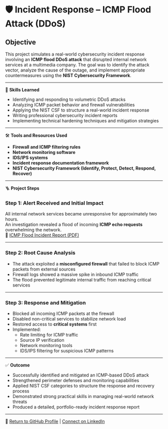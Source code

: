 # 🛡️ Incident Response – ICMP Flood Attack (DDoS)

## Objective  
This project simulates a real-world cybersecurity incident response involving an **ICMP flood DDoS attack** that disrupted internal network services at a multimedia company. The goal was to identify the attack vector, analyze the cause of the outage, and implement appropriate countermeasures using the **NIST Cybersecurity Framework**.

---

🧠 **Skills Learned**  
- Identifying and responding to volumetric DDoS attacks  
- Analyzing ICMP packet behavior and firewall vulnerabilities  
- Applying the NIST CSF to structure a real-world incident response  
- Writing professional cybersecurity incident reports  
- Implementing technical hardening techniques and mitigation strategies  

---

🛠️ **Tools and Resources Used**  
- **Firewall and ICMP filtering rules**  
- **Network monitoring software**  
- **IDS/IPS systems**  
- **Incident response documentation framework**  
- **NIST Cybersecurity Framework (Identify, Protect, Detect, Respond, Recover)**  

---

🪜 **Project Steps**

### Step 1: Alert Received and Initial Impact  
All internal network services became unresponsive for approximately two hours.  
An investigation revealed a flood of incoming **ICMP echo requests** overwhelming the network.  
📄 [ICMP Flood Incident Report (PDF)](./ICMP-Flood-Incident-Report.pdf)

---

### Step 2: Root Cause Analysis  
- The attack exploited a **misconfigured firewall** that failed to block ICMP packets from external sources  
- Firewall logs showed a massive spike in inbound ICMP traffic  
- The flood prevented legitimate internal traffic from reaching critical services  

---

### Step 3: Response and Mitigation  
- Blocked all incoming ICMP packets at the firewall  
- Disabled non-critical services to stabilize network load  
- Restored access to **critical systems** first  
- Implemented:
  - Rate limiting for ICMP traffic  
  - Source IP verification  
  - Network monitoring tools  
  - IDS/IPS filtering for suspicious ICMP patterns  

---

✅ **Outcome**  
- Successfully identified and mitigated an ICMP-based DDoS attack  
- Strengthened perimeter defenses and monitoring capabilities  
- Applied NIST CSF categories to structure the response and recovery process  
- Demonstrated strong practical skills in managing real-world network threats  
- Produced a detailed, portfolio-ready incident response report  

---

🔗 [Return to GitHub Profile](https://github.com/Amahie24) | [Connect on LinkedIn](https://www.linkedin.com/in/amahie-lewis-2a1288292/)

